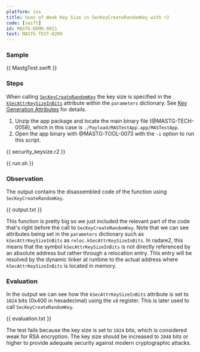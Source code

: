 ```yaml
---
platform: ios
title: Uses of Weak Key Size in SecKeyCreateRandomKey with r2
code: [swift]
id: MASTG-DEMO-0011
test: MASTG-TEST-0209
---
```


### Sample

{{ MastgTest.swift }}

### Steps

When calling [`SecKeyCreateRandomKey`](https://developer.apple.com/documentation/security/1823694-seckeycreaterandomkey) the key size is specified in the [`kSecAttrKeySizeInBits`](https://developer.apple.com/documentation/security/ksecattrkeysizeinbits) attribute within the `parameters` dictionary. See [Key Generation Attributes](https://developer.apple.com/documentation/security/certificate_key_and_trust_services/keys/key_generation_attributes) for details.

1. Unzip the app package and locate the main binary file (@MASTG-TECH-0058), which in this case is `./Payload/MASTestApp.app/MASTestApp`.
2. Open the app binary with @MASTG-TOOL-0073 with the `-i` option to run this script.

{{ security_keysize.r2 }}

{{ run.sh }}

### Observation

The output contains the disassembled code of the function using `SecKeyCreateRandomKey`.

{{ output.txt }}

This function is pretty big so we just included the relevant part of the code that's right before the call to `SecKeyCreateRandomKey`. Note that we can see attributes being set in the `parameters` dictionary such as `kSecAttrKeySizeInBits` as `reloc.kSecAttrKeySizeInBits`. In radare2, this means that the symbol `kSecAttrKeySizeInBits` is not directly referenced by an absolute address but rather through a relocation entry. This entry will be resolved by the dynamic linker at runtime to the actual address where `kSecAttrKeySizeInBits` is located in memory.

### Evaluation

In the output we can see how the `kSecAttrKeySizeInBits` attribute is set to `1024` bits (0x400 in hexadecimal) using the `x8` register. This is later used to call `SecKeyCreateRandomKey`.

{{ evaluation.txt }}

The test fails because the key size is set to `1024` bits, which is considered weak for RSA encryption. The key size should be increased to `2048` bits or higher to provide adequate security against modern cryptographic attacks.
